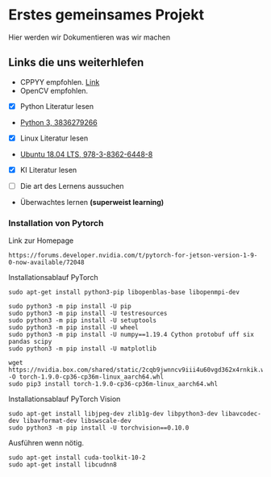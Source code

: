 # Erstes gemeinsames Projekt 

Hier werden wir Dokumentieren was wir machen

## Links die uns weiterhlefen 


- CPPYY empfohlen. [Link](http://wlav.web.cern.ch/wlav/Cppyy_LavrijsenDutta_PyHPC16.pdf)
- OpenCV empfohlen.
- [x] Python Literatur lesen
- [Python 3, 3836279266](https://www.amazon.de/dp/3836279266/ref=cm_sw_em_r_mt_dp_KDS1V4QH4GYDPSKPK4CT?_encoding=UTF8&psc=1)
- [x] Linux Literatur lesen
- [Ubuntu 18.04 LTS, 978-3-8362-6448-8](https://www.amazon.de/dp/383626448X/ref=cm_sw_em_r_mt_dp_7MACY1AFXSP23PF1PGAQ)
- [x] KI Literatur lesen


- [ ] Die art des Lernens aussuchen 
- Überwachtes lernen **(superweist learning)**

### Installation von Pytorch

Link zur Homepage
```
https://forums.developer.nvidia.com/t/pytorch-for-jetson-version-1-9-0-now-available/72048
```

Installationsablauf PyTorch
```
sudo apt-get install python3-pip libopenblas-base libopenmpi-dev 

sudo python3 -m pip install -U pip
sudo python3 -m pip install -U testresources
sudo python3 -m pip install -U setuptools 
sudo python3 -m pip install -U wheel
sudo python3 -m pip install -U numpy==1.19.4 Cython protobuf uff six pandas scipy
sudo python3 -m pip install -U matplotlib

wget https://nvidia.box.com/shared/static/2cqb9jwnncv9iii4u60vgd362x4rnkik.whl -O torch-1.9.0-cp36-cp36m-linux_aarch64.whl
sudo pip3 install torch-1.9.0-cp36-cp36m-linux_aarch64.whl 
```

Installationsablauf PyTorch Vision
```
sudo apt-get install libjpeg-dev zlib1g-dev libpython3-dev libavcodec-dev libavformat-dev libswscale-dev
sudo python3 -m pip install -U torchvision==0.10.0

```

Ausführen wenn nötig.
```
sudo apt-get install cuda-toolkit-10-2
sudo apt-get install libcudnn8

```